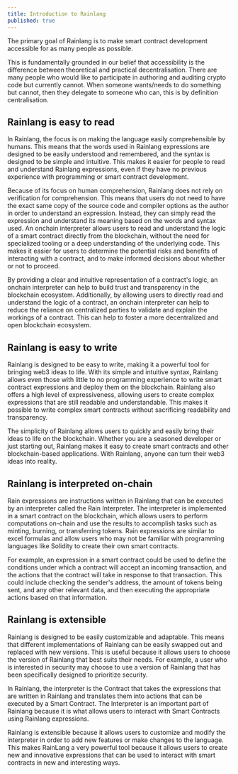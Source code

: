 ```yaml
---
title: Introduction to Rainlang
published: true
---
```


The primary goal of Rainlang is to make smart contract development accessible for as many people as possible.

This is fundamentally grounded in our belief that accessibility is the difference between theoretical and practical decentralisation. There are many people who would like to participate in authoring and auditing crypto code but currently cannot. When someone wants/needs to do something but cannot, then they delegate to someone who can, this is by definition centralisation.

## Rainlang is easy to read

In Rainlang, the focus is on making the language easily comprehensible by humans. This means that the words used in Rainlang expressions are designed to be easily understood and remembered, and the syntax is designed to be simple and intuitive. This makes it easier for people to read and understand Rainlang expressions, even if they have no previous experience with programming or smart contract development.

Because of its focus on human comprehension, Rainlang does not rely on verification for comprehension. This means that users do not need to have the exact same copy of the source code and compiler options as the author in order to understand an expression. Instead, they can simply read the expression and understand its meaning based on the words and syntax used.
An onchain interpreter allows users to read and understand the logic of a smart contract directly from the blockchain, without the need for specialized tooling or a deep understanding of the underlying code. This makes it easier for users to determine the potential risks and benefits of interacting with a contract, and to make informed decisions about whether or not to proceed.

By providing a clear and intuitive representation of a contract's logic, an onchain interpreter can help to build trust and transparency in the blockchain ecosystem. Additionally, by allowing users to directly read and understand the logic of a contract, an onchain interpreter can help to reduce the reliance on centralized parties to validate and explain the workings of a contract. This can help to foster a more decentralized and open blockchain ecosystem.

## Rainlang is easy to write

Rainlang is designed to be easy to write, making it a powerful tool for bringing web3 ideas to life. With its simple and intuitive syntax, Rainlang allows even those with little to no programming experience to write smart contract expressions and deploy them on the blockchain.
Rainlang also offers a high level of expressiveness, allowing users to create complex expressions that are still readable and understandable. This makes it possible to write complex smart contracts without sacrificing readability and transparency.

The simplicity of Rainlang allows users to quickly and easily bring their ideas to life on the blockchain. Whether you are a seasoned developer or just starting out, Rainlang makes it easy to create smart contracts and other blockchain-based applications. With Rainlang, anyone can turn their web3 ideas into reality.

## Rainlang is interpreted on-chain

Rain expressions are instructions written in Rainlang that can be executed by an interpreter called the Rain Interpreter. The interpreter is implemented in a smart contract on the blockchain, which allows users to perform computations on-chain and use the results to accomplish tasks such as minting, burning, or transferring tokens. Rain expressions are similar to excel formulas and allow users who may not be familiar with programming languages like Solidity to create their own smart contracts.

For example, an expression in a smart contract could be used to define the conditions under which a contract will accept an incoming transaction, and the actions that the contract will take in response to that transaction. This could include checking the sender's address, the amount of tokens being sent, and any other relevant data, and then executing the appropriate actions based on that information.

## Rainlang is extensible

Rainlang is designed to be easily customizable and adaptable. This means that different implementations of Rainlang can be easily swapped out and replaced with new versions. This is useful because it allows users to choose the version of Rainlang that best suits their needs. For example, a user who is interested in security may choose to use a version of Rainlang that has been specifically designed to prioritize security.

In Rainlang, the interpreter is the Contract that takes the expressions that are written in Rainlang and translates them into actions that can be executed by a Smart Contract. The Interpreter is an important part of Rainlang because it is what allows users to interact with Smart Contracts using Rainlang expressions.

Rainlang is extensible because it allows users to customize and modify the interpreter in order to add new features or make changes to the language. This makes RainLang a very powerful tool because it allows users to create new and innovative expressions that can be used to interact with smart contracts in new and interesting ways.
